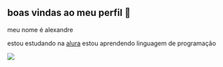 ## boas vindas ao meu perfil 💙

meu nome é alexandre

estou estudando na [alura](https://www.alura.com.br)
estou aprendendo linguagem de programação



![](https://media1.tenor.com/m/IIJquBOp0OUAAAAC/free-fire.gif)

